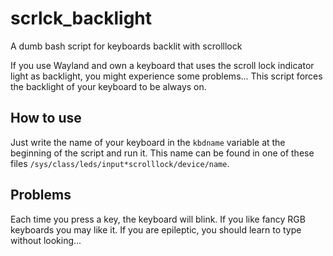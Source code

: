 # scrlck_backlight
A dumb bash script for keyboards backlit with scrolllock

If you use Wayland and own a keyboard that uses the scroll lock indicator light as backlight, you might experience some problems...
This script forces the backlight of your keyboard to be always on.

## How to use
Just write the name of your keyboard in the `kbdname` variable at the beginning of the script and run it.
This name can be found in one of these files `/sys/class/leds/input*scrolllock/device/name`.

## Problems
Each time you press a key, the keyboard will blink.
If you like fancy RGB keyboards you may like it.
If you are epileptic, you should learn to type without looking...
